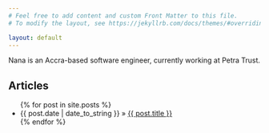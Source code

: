```yaml
---
# Feel free to add content and custom Front Matter to this file.
# To modify the layout, see https://jekyllrb.com/docs/themes/#overriding-theme-defaults

layout: default
---
```


<div class="mt5">
  <p class="lh-copy f4 tl measure-narrow">
    Nana is an Accra-based software engineer, currently working at Petra Trust.
  </p>
</div>

<div class="mt5">
  <h2 class="b dib w-auto">Articles</h2>
  <ul>
    {% for post in site.posts %}
      <li><span>{{ post.date | date_to_string }}</span> &raquo; <a href="{{ post.url }}">{{ post.title }}</a></li>
    {% endfor %}
  </ul>
</div>
